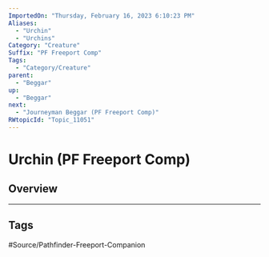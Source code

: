 ```yaml
---
ImportedOn: "Thursday, February 16, 2023 6:10:23 PM"
Aliases:
  - "Urchin"
  - "Urchins"
Category: "Creature"
Suffix: "PF Freeport Comp"
Tags:
  - "Category/Creature"
parent:
  - "Beggar"
up:
  - "Beggar"
next:
  - "Journeyman Beggar (PF Freeport Comp)"
RWtopicId: "Topic_11051"
---
```

# Urchin (PF Freeport Comp)
## Overview

---
## Tags
#Source/Pathfinder-Freeport-Companion


